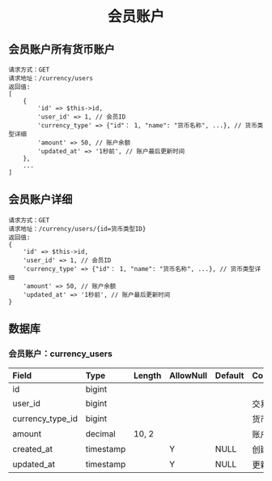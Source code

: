 <h1 align="center">会员账户</h1>

## 会员账户所有货币账户
```
请求方式：GET
请求地址：/currency/users
返回值:
[
    {
        'id' => $this->id,
        'user_id' => 1, // 会员ID
        'currency_type' => {"id"： 1, "name": "货币名称", ...}, // 货币类型详细
        'amount' => 50, // 账户余额
        'updated_at' => '1秒前', // 账户最后更新时间
    },
    ...
]
```

## 会员账户详细
```
请求方式：GET
请求地址：/currency/users/{id=货币类型ID}
返回值:
{
    'id' => $this->id,
    'user_id' => 1, // 会员ID
    'currency_type' => {"id"： 1, "name": "货币名称", ...}, // 货币类型详细
    'amount' => 50, // 账户余额
    'updated_at' => '1秒前', // 账户最后更新时间
}
```

## 数据库

### 会员账户：currency_users

| Field                 | Type      | Length    | AllowNull | Default   | Comment       |
| :----                 | :----     | :----     | :----     | :----     | :----         |
| id                    | bigint    |           |           |           |               |
| user_id               | bigint    |           |           |           | 交易会员       |
| currency_type_id      | bigint    |           |           |           | 货币类型       |
| amount                | decimal   | 10, 2     |           |           | 账户余额       |
| created_at            | timestamp |           | Y         | NULL      | 创建时间        |
| updated_at            | timestamp |           | Y         | NULL      | 更新时间        |
